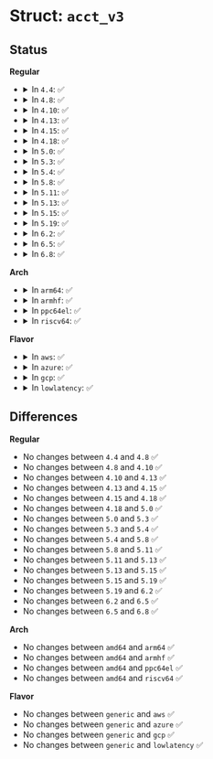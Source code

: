 # Struct: <code>acct_v3</code>

## Status
<b>Regular</b>
<ul>
<li>
<details>
<summary>In <code>4.4</code>: ✅</summary>

```c
struct acct_v3 {
    char ac_flag;
    char ac_version;
    __u16 ac_tty;
    __u32 ac_exitcode;
    __u32 ac_uid;
    __u32 ac_gid;
    __u32 ac_pid;
    __u32 ac_ppid;
    __u32 ac_btime;
    __u32 ac_etime;
    comp_t ac_utime;
    comp_t ac_stime;
    comp_t ac_mem;
    comp_t ac_io;
    comp_t ac_rw;
    comp_t ac_minflt;
    comp_t ac_majflt;
    comp_t ac_swaps;
    char ac_comm[16];
};
```
</details>
</li>
<li>
<details>
<summary>In <code>4.8</code>: ✅</summary>

```c
struct acct_v3 {
    char ac_flag;
    char ac_version;
    __u16 ac_tty;
    __u32 ac_exitcode;
    __u32 ac_uid;
    __u32 ac_gid;
    __u32 ac_pid;
    __u32 ac_ppid;
    __u32 ac_btime;
    __u32 ac_etime;
    comp_t ac_utime;
    comp_t ac_stime;
    comp_t ac_mem;
    comp_t ac_io;
    comp_t ac_rw;
    comp_t ac_minflt;
    comp_t ac_majflt;
    comp_t ac_swaps;
    char ac_comm[16];
};
```
</details>
</li>
<li>
<details>
<summary>In <code>4.10</code>: ✅</summary>

```c
struct acct_v3 {
    char ac_flag;
    char ac_version;
    __u16 ac_tty;
    __u32 ac_exitcode;
    __u32 ac_uid;
    __u32 ac_gid;
    __u32 ac_pid;
    __u32 ac_ppid;
    __u32 ac_btime;
    __u32 ac_etime;
    comp_t ac_utime;
    comp_t ac_stime;
    comp_t ac_mem;
    comp_t ac_io;
    comp_t ac_rw;
    comp_t ac_minflt;
    comp_t ac_majflt;
    comp_t ac_swaps;
    char ac_comm[16];
};
```
</details>
</li>
<li>
<details>
<summary>In <code>4.13</code>: ✅</summary>

```c
struct acct_v3 {
    char ac_flag;
    char ac_version;
    __u16 ac_tty;
    __u32 ac_exitcode;
    __u32 ac_uid;
    __u32 ac_gid;
    __u32 ac_pid;
    __u32 ac_ppid;
    __u32 ac_btime;
    __u32 ac_etime;
    comp_t ac_utime;
    comp_t ac_stime;
    comp_t ac_mem;
    comp_t ac_io;
    comp_t ac_rw;
    comp_t ac_minflt;
    comp_t ac_majflt;
    comp_t ac_swaps;
    char ac_comm[16];
};
```
</details>
</li>
<li>
<details>
<summary>In <code>4.15</code>: ✅</summary>

```c
struct acct_v3 {
    char ac_flag;
    char ac_version;
    __u16 ac_tty;
    __u32 ac_exitcode;
    __u32 ac_uid;
    __u32 ac_gid;
    __u32 ac_pid;
    __u32 ac_ppid;
    __u32 ac_btime;
    __u32 ac_etime;
    comp_t ac_utime;
    comp_t ac_stime;
    comp_t ac_mem;
    comp_t ac_io;
    comp_t ac_rw;
    comp_t ac_minflt;
    comp_t ac_majflt;
    comp_t ac_swaps;
    char ac_comm[16];
};
```
</details>
</li>
<li>
<details>
<summary>In <code>4.18</code>: ✅</summary>

```c
struct acct_v3 {
    char ac_flag;
    char ac_version;
    __u16 ac_tty;
    __u32 ac_exitcode;
    __u32 ac_uid;
    __u32 ac_gid;
    __u32 ac_pid;
    __u32 ac_ppid;
    __u32 ac_btime;
    __u32 ac_etime;
    comp_t ac_utime;
    comp_t ac_stime;
    comp_t ac_mem;
    comp_t ac_io;
    comp_t ac_rw;
    comp_t ac_minflt;
    comp_t ac_majflt;
    comp_t ac_swaps;
    char ac_comm[16];
};
```
</details>
</li>
<li>
<details>
<summary>In <code>5.0</code>: ✅</summary>

```c
struct acct_v3 {
    char ac_flag;
    char ac_version;
    __u16 ac_tty;
    __u32 ac_exitcode;
    __u32 ac_uid;
    __u32 ac_gid;
    __u32 ac_pid;
    __u32 ac_ppid;
    __u32 ac_btime;
    __u32 ac_etime;
    comp_t ac_utime;
    comp_t ac_stime;
    comp_t ac_mem;
    comp_t ac_io;
    comp_t ac_rw;
    comp_t ac_minflt;
    comp_t ac_majflt;
    comp_t ac_swaps;
    char ac_comm[16];
};
```
</details>
</li>
<li>
<details>
<summary>In <code>5.3</code>: ✅</summary>

```c
struct acct_v3 {
    char ac_flag;
    char ac_version;
    __u16 ac_tty;
    __u32 ac_exitcode;
    __u32 ac_uid;
    __u32 ac_gid;
    __u32 ac_pid;
    __u32 ac_ppid;
    __u32 ac_btime;
    __u32 ac_etime;
    comp_t ac_utime;
    comp_t ac_stime;
    comp_t ac_mem;
    comp_t ac_io;
    comp_t ac_rw;
    comp_t ac_minflt;
    comp_t ac_majflt;
    comp_t ac_swaps;
    char ac_comm[16];
};
```
</details>
</li>
<li>
<details>
<summary>In <code>5.4</code>: ✅</summary>

```c
struct acct_v3 {
    char ac_flag;
    char ac_version;
    __u16 ac_tty;
    __u32 ac_exitcode;
    __u32 ac_uid;
    __u32 ac_gid;
    __u32 ac_pid;
    __u32 ac_ppid;
    __u32 ac_btime;
    __u32 ac_etime;
    comp_t ac_utime;
    comp_t ac_stime;
    comp_t ac_mem;
    comp_t ac_io;
    comp_t ac_rw;
    comp_t ac_minflt;
    comp_t ac_majflt;
    comp_t ac_swaps;
    char ac_comm[16];
};
```
</details>
</li>
<li>
<details>
<summary>In <code>5.8</code>: ✅</summary>

```c
struct acct_v3 {
    char ac_flag;
    char ac_version;
    __u16 ac_tty;
    __u32 ac_exitcode;
    __u32 ac_uid;
    __u32 ac_gid;
    __u32 ac_pid;
    __u32 ac_ppid;
    __u32 ac_btime;
    __u32 ac_etime;
    comp_t ac_utime;
    comp_t ac_stime;
    comp_t ac_mem;
    comp_t ac_io;
    comp_t ac_rw;
    comp_t ac_minflt;
    comp_t ac_majflt;
    comp_t ac_swaps;
    char ac_comm[16];
};
```
</details>
</li>
<li>
<details>
<summary>In <code>5.11</code>: ✅</summary>

```c
struct acct_v3 {
    char ac_flag;
    char ac_version;
    __u16 ac_tty;
    __u32 ac_exitcode;
    __u32 ac_uid;
    __u32 ac_gid;
    __u32 ac_pid;
    __u32 ac_ppid;
    __u32 ac_btime;
    __u32 ac_etime;
    comp_t ac_utime;
    comp_t ac_stime;
    comp_t ac_mem;
    comp_t ac_io;
    comp_t ac_rw;
    comp_t ac_minflt;
    comp_t ac_majflt;
    comp_t ac_swaps;
    char ac_comm[16];
};
```
</details>
</li>
<li>
<details>
<summary>In <code>5.13</code>: ✅</summary>

```c
struct acct_v3 {
    char ac_flag;
    char ac_version;
    __u16 ac_tty;
    __u32 ac_exitcode;
    __u32 ac_uid;
    __u32 ac_gid;
    __u32 ac_pid;
    __u32 ac_ppid;
    __u32 ac_btime;
    __u32 ac_etime;
    comp_t ac_utime;
    comp_t ac_stime;
    comp_t ac_mem;
    comp_t ac_io;
    comp_t ac_rw;
    comp_t ac_minflt;
    comp_t ac_majflt;
    comp_t ac_swaps;
    char ac_comm[16];
};
```
</details>
</li>
<li>
<details>
<summary>In <code>5.15</code>: ✅</summary>

```c
struct acct_v3 {
    char ac_flag;
    char ac_version;
    __u16 ac_tty;
    __u32 ac_exitcode;
    __u32 ac_uid;
    __u32 ac_gid;
    __u32 ac_pid;
    __u32 ac_ppid;
    __u32 ac_btime;
    __u32 ac_etime;
    comp_t ac_utime;
    comp_t ac_stime;
    comp_t ac_mem;
    comp_t ac_io;
    comp_t ac_rw;
    comp_t ac_minflt;
    comp_t ac_majflt;
    comp_t ac_swaps;
    char ac_comm[16];
};
```
</details>
</li>
<li>
<details>
<summary>In <code>5.19</code>: ✅</summary>

```c
struct acct_v3 {
    char ac_flag;
    char ac_version;
    __u16 ac_tty;
    __u32 ac_exitcode;
    __u32 ac_uid;
    __u32 ac_gid;
    __u32 ac_pid;
    __u32 ac_ppid;
    __u32 ac_btime;
    __u32 ac_etime;
    comp_t ac_utime;
    comp_t ac_stime;
    comp_t ac_mem;
    comp_t ac_io;
    comp_t ac_rw;
    comp_t ac_minflt;
    comp_t ac_majflt;
    comp_t ac_swaps;
    char ac_comm[16];
};
```
</details>
</li>
<li>
<details>
<summary>In <code>6.2</code>: ✅</summary>

```c
struct acct_v3 {
    char ac_flag;
    char ac_version;
    __u16 ac_tty;
    __u32 ac_exitcode;
    __u32 ac_uid;
    __u32 ac_gid;
    __u32 ac_pid;
    __u32 ac_ppid;
    __u32 ac_btime;
    __u32 ac_etime;
    comp_t ac_utime;
    comp_t ac_stime;
    comp_t ac_mem;
    comp_t ac_io;
    comp_t ac_rw;
    comp_t ac_minflt;
    comp_t ac_majflt;
    comp_t ac_swaps;
    char ac_comm[16];
};
```
</details>
</li>
<li>
<details>
<summary>In <code>6.5</code>: ✅</summary>

```c
struct acct_v3 {
    char ac_flag;
    char ac_version;
    __u16 ac_tty;
    __u32 ac_exitcode;
    __u32 ac_uid;
    __u32 ac_gid;
    __u32 ac_pid;
    __u32 ac_ppid;
    __u32 ac_btime;
    __u32 ac_etime;
    comp_t ac_utime;
    comp_t ac_stime;
    comp_t ac_mem;
    comp_t ac_io;
    comp_t ac_rw;
    comp_t ac_minflt;
    comp_t ac_majflt;
    comp_t ac_swaps;
    char ac_comm[16];
};
```
</details>
</li>
<li>
<details>
<summary>In <code>6.8</code>: ✅</summary>

```c
struct acct_v3 {
    char ac_flag;
    char ac_version;
    __u16 ac_tty;
    __u32 ac_exitcode;
    __u32 ac_uid;
    __u32 ac_gid;
    __u32 ac_pid;
    __u32 ac_ppid;
    __u32 ac_btime;
    __u32 ac_etime;
    comp_t ac_utime;
    comp_t ac_stime;
    comp_t ac_mem;
    comp_t ac_io;
    comp_t ac_rw;
    comp_t ac_minflt;
    comp_t ac_majflt;
    comp_t ac_swaps;
    char ac_comm[16];
};
```
</details>
</li>
</ul>
<b>Arch</b>
<ul>
<li>
<details>
<summary>In <code>arm64</code>: ✅</summary>

```c
struct acct_v3 {
    char ac_flag;
    char ac_version;
    __u16 ac_tty;
    __u32 ac_exitcode;
    __u32 ac_uid;
    __u32 ac_gid;
    __u32 ac_pid;
    __u32 ac_ppid;
    __u32 ac_btime;
    __u32 ac_etime;
    comp_t ac_utime;
    comp_t ac_stime;
    comp_t ac_mem;
    comp_t ac_io;
    comp_t ac_rw;
    comp_t ac_minflt;
    comp_t ac_majflt;
    comp_t ac_swaps;
    char ac_comm[16];
};
```
</details>
</li>
<li>
<details>
<summary>In <code>armhf</code>: ✅</summary>

```c
struct acct_v3 {
    char ac_flag;
    char ac_version;
    __u16 ac_tty;
    __u32 ac_exitcode;
    __u32 ac_uid;
    __u32 ac_gid;
    __u32 ac_pid;
    __u32 ac_ppid;
    __u32 ac_btime;
    __u32 ac_etime;
    comp_t ac_utime;
    comp_t ac_stime;
    comp_t ac_mem;
    comp_t ac_io;
    comp_t ac_rw;
    comp_t ac_minflt;
    comp_t ac_majflt;
    comp_t ac_swaps;
    char ac_comm[16];
};
```
</details>
</li>
<li>
<details>
<summary>In <code>ppc64el</code>: ✅</summary>

```c
struct acct_v3 {
    char ac_flag;
    char ac_version;
    __u16 ac_tty;
    __u32 ac_exitcode;
    __u32 ac_uid;
    __u32 ac_gid;
    __u32 ac_pid;
    __u32 ac_ppid;
    __u32 ac_btime;
    __u32 ac_etime;
    comp_t ac_utime;
    comp_t ac_stime;
    comp_t ac_mem;
    comp_t ac_io;
    comp_t ac_rw;
    comp_t ac_minflt;
    comp_t ac_majflt;
    comp_t ac_swaps;
    char ac_comm[16];
};
```
</details>
</li>
<li>
<details>
<summary>In <code>riscv64</code>: ✅</summary>

```c
struct acct_v3 {
    char ac_flag;
    char ac_version;
    __u16 ac_tty;
    __u32 ac_exitcode;
    __u32 ac_uid;
    __u32 ac_gid;
    __u32 ac_pid;
    __u32 ac_ppid;
    __u32 ac_btime;
    __u32 ac_etime;
    comp_t ac_utime;
    comp_t ac_stime;
    comp_t ac_mem;
    comp_t ac_io;
    comp_t ac_rw;
    comp_t ac_minflt;
    comp_t ac_majflt;
    comp_t ac_swaps;
    char ac_comm[16];
};
```
</details>
</li>
</ul>
<b>Flavor</b>
<ul>
<li>
<details>
<summary>In <code>aws</code>: ✅</summary>

```c
struct acct_v3 {
    char ac_flag;
    char ac_version;
    __u16 ac_tty;
    __u32 ac_exitcode;
    __u32 ac_uid;
    __u32 ac_gid;
    __u32 ac_pid;
    __u32 ac_ppid;
    __u32 ac_btime;
    __u32 ac_etime;
    comp_t ac_utime;
    comp_t ac_stime;
    comp_t ac_mem;
    comp_t ac_io;
    comp_t ac_rw;
    comp_t ac_minflt;
    comp_t ac_majflt;
    comp_t ac_swaps;
    char ac_comm[16];
};
```
</details>
</li>
<li>
<details>
<summary>In <code>azure</code>: ✅</summary>

```c
struct acct_v3 {
    char ac_flag;
    char ac_version;
    __u16 ac_tty;
    __u32 ac_exitcode;
    __u32 ac_uid;
    __u32 ac_gid;
    __u32 ac_pid;
    __u32 ac_ppid;
    __u32 ac_btime;
    __u32 ac_etime;
    comp_t ac_utime;
    comp_t ac_stime;
    comp_t ac_mem;
    comp_t ac_io;
    comp_t ac_rw;
    comp_t ac_minflt;
    comp_t ac_majflt;
    comp_t ac_swaps;
    char ac_comm[16];
};
```
</details>
</li>
<li>
<details>
<summary>In <code>gcp</code>: ✅</summary>

```c
struct acct_v3 {
    char ac_flag;
    char ac_version;
    __u16 ac_tty;
    __u32 ac_exitcode;
    __u32 ac_uid;
    __u32 ac_gid;
    __u32 ac_pid;
    __u32 ac_ppid;
    __u32 ac_btime;
    __u32 ac_etime;
    comp_t ac_utime;
    comp_t ac_stime;
    comp_t ac_mem;
    comp_t ac_io;
    comp_t ac_rw;
    comp_t ac_minflt;
    comp_t ac_majflt;
    comp_t ac_swaps;
    char ac_comm[16];
};
```
</details>
</li>
<li>
<details>
<summary>In <code>lowlatency</code>: ✅</summary>

```c
struct acct_v3 {
    char ac_flag;
    char ac_version;
    __u16 ac_tty;
    __u32 ac_exitcode;
    __u32 ac_uid;
    __u32 ac_gid;
    __u32 ac_pid;
    __u32 ac_ppid;
    __u32 ac_btime;
    __u32 ac_etime;
    comp_t ac_utime;
    comp_t ac_stime;
    comp_t ac_mem;
    comp_t ac_io;
    comp_t ac_rw;
    comp_t ac_minflt;
    comp_t ac_majflt;
    comp_t ac_swaps;
    char ac_comm[16];
};
```
</details>
</li>
</ul>

## Differences
<b>Regular</b>
<ul>
<li>
No changes between <code>4.4</code> and <code>4.8</code> ✅
</li>
<li>
No changes between <code>4.8</code> and <code>4.10</code> ✅
</li>
<li>
No changes between <code>4.10</code> and <code>4.13</code> ✅
</li>
<li>
No changes between <code>4.13</code> and <code>4.15</code> ✅
</li>
<li>
No changes between <code>4.15</code> and <code>4.18</code> ✅
</li>
<li>
No changes between <code>4.18</code> and <code>5.0</code> ✅
</li>
<li>
No changes between <code>5.0</code> and <code>5.3</code> ✅
</li>
<li>
No changes between <code>5.3</code> and <code>5.4</code> ✅
</li>
<li>
No changes between <code>5.4</code> and <code>5.8</code> ✅
</li>
<li>
No changes between <code>5.8</code> and <code>5.11</code> ✅
</li>
<li>
No changes between <code>5.11</code> and <code>5.13</code> ✅
</li>
<li>
No changes between <code>5.13</code> and <code>5.15</code> ✅
</li>
<li>
No changes between <code>5.15</code> and <code>5.19</code> ✅
</li>
<li>
No changes between <code>5.19</code> and <code>6.2</code> ✅
</li>
<li>
No changes between <code>6.2</code> and <code>6.5</code> ✅
</li>
<li>
No changes between <code>6.5</code> and <code>6.8</code> ✅
</li>
</ul>
<b>Arch</b>
<ul>
<li>
No changes between <code>amd64</code> and <code>arm64</code> ✅
</li>
<li>
No changes between <code>amd64</code> and <code>armhf</code> ✅
</li>
<li>
No changes between <code>amd64</code> and <code>ppc64el</code> ✅
</li>
<li>
No changes between <code>amd64</code> and <code>riscv64</code> ✅
</li>
</ul>
<b>Flavor</b>
<ul>
<li>
No changes between <code>generic</code> and <code>aws</code> ✅
</li>
<li>
No changes between <code>generic</code> and <code>azure</code> ✅
</li>
<li>
No changes between <code>generic</code> and <code>gcp</code> ✅
</li>
<li>
No changes between <code>generic</code> and <code>lowlatency</code> ✅
</li>
</ul>
